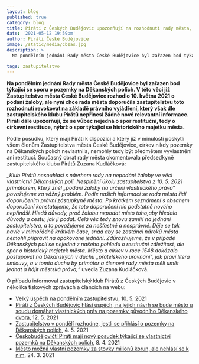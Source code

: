 ```yaml
---
layout: blog
published: true
category: blog
title: Piráti z Českých Budějovic upozorňují na rozhodnutí rady města, která se i přes rozhodnutí zastupitelů nechce soudit o pozemky na Děkanských polích, celý případ se tak znovu otevře na jednání zastupitelstva
date: '2021-05-12 19:59pm'
author: Piráti České Budějovice
image: /static/media/cbzas.jpg
description: >
  Na pondělním jednání Rady města České Budějovice byl zařazen bod týkající se sporu o pozemky na Děkanských polích. V této věci již Zastupitelstvo města České Budějovice rozhodlo 10. května 2021 o podání žaloby, ale nyní chce rada města doporučila zastupitelstvu toto rozhodnutí revokovat na základě právního vyjádření, který však dle zastupitelského klubu Pirátů nepřinesl žádné nové relevantní informace. Piráti dále upozorňují, že se vůbec nejedná o spor restituční, tedy o církevní restituce, nýbrž o spor týkající se historického majetku města.

tags: zastupitelstvo
---
```

**Na pondělním jednání Rady města České Budějovice byl zařazen bod týkající se sporu o pozemky na Děkanských polích. V této věci již Zastupitelstvo města České Budějovice rozhodlo 10. května 2021 o podání žaloby, ale nyní chce rada města doporučila zastupitelstvu toto rozhodnutí revokovat na základě právního vyjádření, který však dle zastupitelského klubu Pirátů nepřinesl žádné nové relevantní informace. Piráti dále upozorňují, že se vůbec nejedná o spor restituční, tedy o církevní restituce, nýbrž o spor týkající se historického majetku města.**

Podle posudku, který mají Piráti k dispozici a který již v minulosti poskytli všem členům Zastupitelstva města České Budějovice, církev nikdy pozemky na Děkanských polích nevlastnila, nemohly tedy být předmětem vyvlastnění ani restitucí. Současný obrat rady města okomentovala předsedkyně zastupitelského klubu Pirátů Zuzana Kudláčková:

*„Klub Pirátů nesouhlasí s návrhem rady na nepodání žaloby ve věci vlastnictví Děkanských polí. Nesplnění úkolu zastupitelstva z 10. 5. 2021 primátorem, který zněl „podání žaloby na určení vlastnického práva“ považujeme  za vážný problém. Podle našich informací se rada města řídí doporučením právní zástupkyně města. Po krátkém seznámení s obsahem doporučení konstatujeme, že toto doporučení nic podstatně nového nepřináší. Hledá důvody, proč žalobu nepodat místo toho,aby hledalo důvody a cestu, jak ji podat. Celá věc tedy znovu zamíří na jednání zastupitelstva, a to považujeme za nešťastné a nesprávné. Děje se tak navíc v mimořádně krátkém čase, snad aby se zastánci nároků města nemohli připravit na opakované jednání. Zdůrazňujeme, že v případě Děkanských polí se nejedná z našeho pohledu o restituční záležitost, ale spor o historický majetek města. Město a církev v roce 1548 dokázalo postupovat na Děkanských v duchu „přátelského urovnání“, jak praví litera smlouvy, a v tomto duchu by primátor a členové rady města měli umět jednat a hájit městská práva,“* uvedla Zuzana Kudláčková.

O případu informoval zastupitelský klub Pirátů z Českých Budějovic v několika tiskových zprávách a článcích na webu:

* [Velký úspěch na pondělním zastupitelstvu](/blog/2021/05/13/velky-uspech-na-pondelnim-zastupitelstvu/), 10. 5. 2021
* [Piráti z Českých Budějovic hlásí úspěch, na jejich návrh se bude město u soudu domáhat vlastnických práv na pozemky původního Děkanského dvora](/blog/2021/05/12/mesto-se-bude-domahat-pozemku/), 12. 5. 2021
* [Zastupitelstvo v pondělí rozhodne, jestli se přihlásí o pozemky na Děkanských polích](/blog/2021/05/04/zastupitelstvo-v-pondeli-rozhodne-jestli-se-prihlasi-o-pozemky/), 4. 5. 2021
* [Českobudějovičtí Piráti mají nový posudek týkající se vlastnictví pozemků na Děkanských polích](/blog/2021/04/08/ceskobudejovicti-pirati-maji-novy-posudek-k-dekanskym-polim/), 8. 4. 2021
* [Město možná vlastní pozemky za stovky milionů korun, ale nehlásí se k nim](/blog/2021/03/24/mesto-mozna-vlastni-pozemky-za-stovky-milionu-ale-nehlasi-se-k-nim/), 24. 3. 2021
